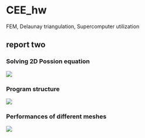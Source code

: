 # CEE_hw
FEM, Delaunay triangulation, Supercomputer utilization

## report two
### Solving 2D Possion equation
![](https://github.com/MaynotbeGarychan/CEE_hw/blob/reportTwo_1DFEM/figures/Problem2JPG.JPG)

### Program structure
![](https://github.com/MaynotbeGarychan/CEE_hw/blob/reportTwo_1DFEM/figures/structureOf2DFEM.JPG)

### Performances of different meshes
![](https://github.com/MaynotbeGarychan/CEE_hw/blob/reportTwo_1DFEM/figures/Figure1Of2DFEMReport2.JPG)